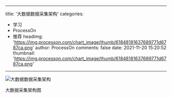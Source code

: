 
---
title: '大数据数据采集架构'
categories: 
 - 学习
 - ProcessOn
 - 推荐
headimg: 'https://img.processon.com/chart_image/thumb/61848181637689771d6787ca.png'
author: ProcessOn
comments: false
date: 2021-11-20 15:20:52
thumbnail: 'https://img.processon.com/chart_image/thumb/61848181637689771d6787ca.png'
---

<div>   
<img class="thumb" alt="大数据数据采集架构" src="https://img.processon.com/chart_image/thumb/61848181637689771d6787ca.png" referrerpolicy="no-referrer">
<p>大数据采集架构图</p>  
</div>
            